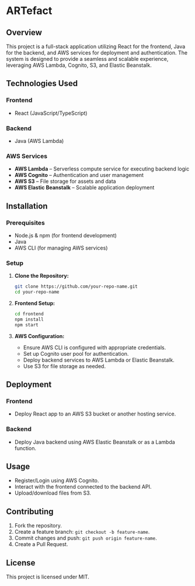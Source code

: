 # ARTefact

## Overview

This project is a full-stack application utilizing React for the frontend, Java for the backend, and AWS services for deployment and authentication. The system is designed to provide a seamless and scalable experience, leveraging AWS Lambda, Cognito, S3, and Elastic Beanstalk.

## Technologies Used

### Frontend

- React (JavaScript/TypeScript)

### Backend

- Java (AWS Lambda)

### AWS Services

- **AWS Lambda** – Serverless compute service for executing backend logic
- **AWS Cognito** – Authentication and user management
- **AWS S3** – File storage for assets and data
- **AWS Elastic Beanstalk** – Scalable application deployment

## Installation

### Prerequisites

- Node.js & npm (for frontend development)
- Java
- AWS CLI (for managing AWS services)

### Setup

1. **Clone the Repository:**

   ```sh
   git clone https://github.com/your-repo-name.git
   cd your-repo-name
   ```

2. **Frontend Setup:**

   ```sh
   cd frontend
   npm install
   npm start
   ```

3. **AWS Configuration:**
   - Ensure AWS CLI is configured with appropriate credentials.
   - Set up Cognito user pool for authentication.
   - Deploy backend services to AWS Lambda or Elastic Beanstalk.
   - Use S3 for file storage as needed.

## Deployment

### Frontend

- Deploy React app to an AWS S3 bucket or another hosting service.

### Backend

- Deploy Java backend using AWS Elastic Beanstalk or as a Lambda function.

## Usage

- Register/Login using AWS Cognito.
- Interact with the frontend connected to the backend API.
- Upload/download files from S3.

## Contributing

1. Fork the repository.
2. Create a feature branch: `git checkout -b feature-name`.
3. Commit changes and push: `git push origin feature-name`.
4. Create a Pull Request.

## License

This project is licensed under MIT.
